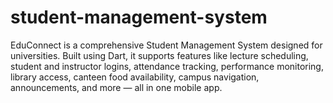 # student-management-system
EduConnect is a comprehensive Student Management System designed for universities. Built using Dart, it supports features like lecture scheduling, student and instructor logins, attendance tracking, performance monitoring, library access, canteen food availability, campus navigation, announcements, and more — all in one mobile app.
